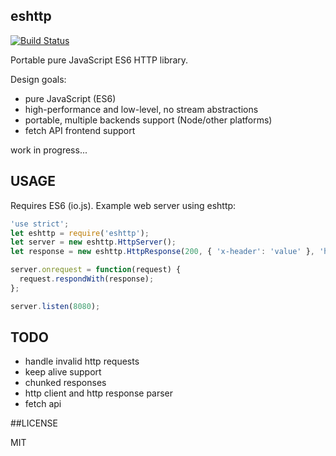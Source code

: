 ## eshttp

[![Build Status](https://travis-ci.org/iefserge/eshttp.svg?branch=master)](https://travis-ci.org/iefserge/eshttp)

Portable pure JavaScript ES6 HTTP library.

Design goals:

- pure JavaScript (ES6)
- high-performance and low-level, no stream abstractions
- portable, multiple backends support (Node/other platforms)
- fetch API frontend support

work in progress...

## USAGE

Requires ES6 (io.js). Example web server using eshttp:

```js
'use strict';
let eshttp = require('eshttp');
let server = new eshttp.HttpServer();
let response = new eshttp.HttpResponse(200, { 'x-header': 'value' }, 'hello');

server.onrequest = function(request) {
  request.respondWith(response);
};

server.listen(8080);
```

## TODO

- handle invalid http requests
- keep alive support
- chunked responses
- http client and http response parser
- fetch api

##LICENSE

MIT
